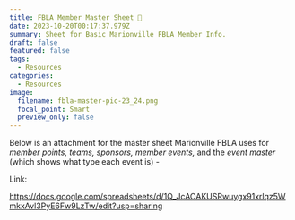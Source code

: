 ```yaml
---
title: FBLA Member Master Sheet 📑
date: 2023-10-20T00:17:37.979Z
summary: S﻿heet for Basic Marionville FBLA Member Info.
draft: false
featured: false
tags:
  - Resources
categories:
  - Resources
image:
  filename: fbla-master-pic-23_24.png
  focal_point: Smart
  preview_only: false
---
```

B﻿elow is an attachment for the master sheet Marionville FBLA uses for *member points, teams, sponsors, member events,* and the *event master* (which shows what type each event is) -

L﻿ink:

<https://docs.google.com/spreadsheets/d/1Q_JcAOAKUSRwuygx91xrlqz5WmkxAvl3PyE6Fw9LzTw/edit?usp=sharing>